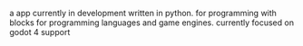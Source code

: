 a app currently in development written in python. for programming with blocks for programming languages and game engines.
currently focused on godot 4 support
